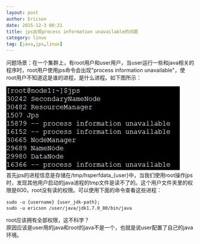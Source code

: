 ```yaml
---
layout: post
author: Ericson
date: 2015-12-3 00:21
title: jps出现process information unavailable的问题
category: linux
tag: [java,jps,linux]
---
```


问题场景：在一个集群上，有root用户和user用户，当user运行一些和java相关的程序时，root用户使用jps命令会出现"process information unavailable"，使root用户不知道这是谁的进程，是什么进程。如下图所示：

<div>
    <img src="/public/img/linux/jps_problem.jpg">
</div>
首先jps的进程信息是存储在/tmp/hsperfdata_{user}中，当我们使用root操作jps时，发现其他用户启动的java进程的tmp文件是读不了的。这个用户文件夹里的权限是600，root没有读的权限。可以使用下面的命令查看这些进程：

```linux:
sudo -u {username} {user_jdk-path};  
sudo -u ericson /user/java/jdk1.7.0_80/bin/java
```

root应该拥有全部权限，这不科学？<br>原因应该是user用的java和root的java不是一个，也就是说user配置了自己的java环境。